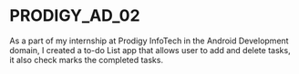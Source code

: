 # PRODIGY_AD_02
As a part of my internship at Prodigy InfoTech in the Android Development domain, I created a to-do List app that allows user to add and delete tasks, it also check marks the completed tasks.
